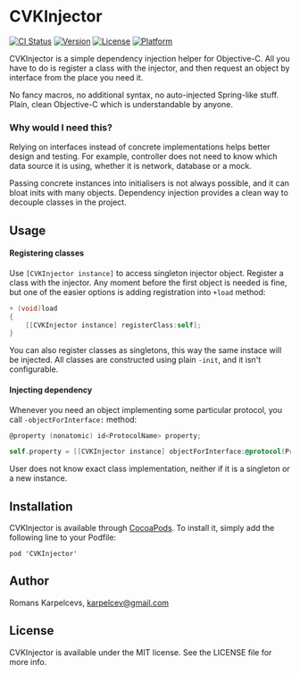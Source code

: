 # CVKInjector

[![CI Status](http://img.shields.io/travis/coverback/CVKInjector.svg?style=flat)](https://travis-ci.org/coverback/CVKInjector)
[![Version](https://img.shields.io/cocoapods/v/CVKInjector.svg?style=flat)](http://cocoadocs.org/docsets/CVKInjector)
[![License](https://img.shields.io/cocoapods/l/CVKInjector.svg?style=flat)](http://cocoadocs.org/docsets/CVKInjector)
[![Platform](https://img.shields.io/cocoapods/p/CVKInjector.svg?style=flat)](http://cocoadocs.org/docsets/CVKInjector)

CVKInjector is a simple dependency injection helper for Objective-C. All you have to do is register
a class with the injector, and then request an object by interface from the place you need it.

No fancy macros, no additional syntax, no auto-injected Spring-like stuff. Plain, clean Objective-C
which is understandable by anyone.

### Why would I need this?

Relying on interfaces instead of concrete implementations helps better design and testing. For example, controller does not need to know which data source it is using, whether it is network, database or a mock.

Passing concrete instances into initialisers is not always possible, and it can bloat inits with many objects. Dependency injection provides a clean way to decouple classes in the project.

## Usage

#### Registering classes

Use `[CVKInjector instance]` to access singleton injector object.
Register a class with the injector. Any moment before the first object is needed is fine, but one of the easier options is adding registration into `+load` method:

```objective-c
+ (void)load
{
    [[CVKInjector instance] registerClass:self];
}
```

You can also register classes as singletons, this way the same instace will be injected. All classes are constructed using plain `-init`, and it isn't configurable.

#### Injecting dependency

Whenever you need an object implementing some particular protocol, you call `-objectForInterface:` method:
```objective-c
@property (nonatomic) id<ProtocolName> property;

self.property = [[CVKInjector instance] objectForInterface:@protocol(ProtocolName)];
```

User does not know exact class implementation, neither if it is a singleton or a new instance.

## Installation

CVKInjector is available through [CocoaPods](http://cocoapods.org). To install
it, simply add the following line to your Podfile:

    pod 'CVKInjector'

## Author

Romans Karpelcevs, karpelcev@gmail.com

## License

CVKInjector is available under the MIT license. See the LICENSE file for more info.

